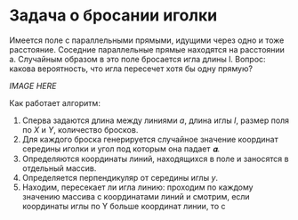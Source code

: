 # Задача о бросании иголки
Имеется поле с параллельными прямыми, идущими через одно и тоже расстояние. Соседние параллельные прямые находятся на расстоянии a. Случайным образом в это поле бросается игла длины l.
Вопрос: какова вероятность, что игла пересечет хотя бы одну прямую?

*IMAGE HERE*

Как работает алгоритм:
1. Сперва задаются длина между линиями _а_, длина иглы _l_, размер поля по _Х_ и _Y_, количество бросков.
2. Для каждого броска генерируется случайное значение координат середины иголки и угол под которым она падает _𝛂_.
3. Определяются координаты линий, находящихся в поле и заносятся в отдельный массив.
4. Определяется перпендикуляр от середины иглы _y_.
5. Находим, пересекает ли игла линию: проходим по каждому значению массива с координатами линий и смотрим, если координаты иглы по Y больше координат линии, то с
